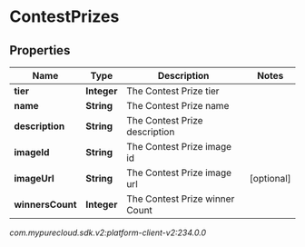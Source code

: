 # ContestPrizes


## Properties

| Name | Type | Description | Notes |
| ------------ | ------------- | ------------- | ------------- |
| **tier** | **Integer** | The Contest Prize tier |  |
| **name** | **String** | The Contest Prize name |  |
| **description** | **String** | The Contest Prize description |  |
| **imageId** | **String** | The Contest Prize image id |  |
| **imageUrl** | **String** | The Contest Prize image url |  [optional] |
| **winnersCount** | **Integer** | The Contest Prize winner Count |  |




_com.mypurecloud.sdk.v2:platform-client-v2:234.0.0_
